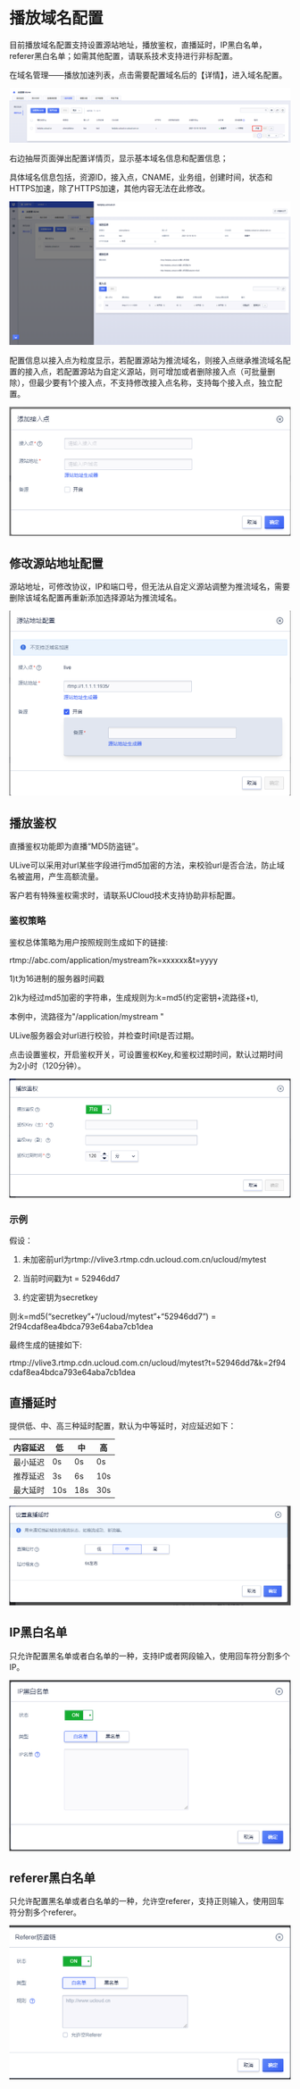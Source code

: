 # 播放域名配置

目前播放域名配置支持设置源站地址，播放鉴权，直播延时，IP黑白名单，referer黑白名单；如需其他配置，请联系技术支持进行非标配置。

在域名管理——播放加速列表，点击需要配置域名后的【详情】，进入域名配置。

![播放域名详情](../images/2021-域名管理播放加速详情.png)

右边抽屉页面弹出配置详情页，显示基本域名信息和配置信息；

具体域名信息包括，资源ID，接入点，CNAME，业务组，创建时间，状态和HTTPS加速，除了HTTPS加速，其他内容无法在此修改。

![播放域名配置详情](../images/2021-播放域名配置详情.png)

配置信息以接入点为粒度显示，若配置源站为推流域名，则接入点继承推流域名配置的接入点，若配置源站为自定义源站，则可增加或者删除接入点（可批量删除），但最少要有1个接入点，不支持修改接入点名称，支持每个接入点，独立配置。

![播放域名添加接入点](../images/2021-播放域名添加接入点.png)

## 修改源站地址配置

源站地址，可修改协议，IP和端口号，但无法从自定义源站调整为推流域名，需要删除该域名配置再重新添加选择源站为推流域名。

![播放域名源站地址配置](../images/2021-播放域名源站地址配置.png)

## 播放鉴权

直播鉴权功能即为直播“MD5防盗链”。

ULive可以采用对url某些字段进行md5加密的方法，来校验url是否合法，防止域名被盗用，产生高额流量。

客户若有特殊鉴权需求时，请联系UCloud技术支持协助非标配置。

### 鉴权策略

鉴权总体策略为用户按照规则生成如下的链接:

rtmp://abc.com/application/mystream?k=xxxxxx&t=yyyy

1)t为16进制的服务器时间戳

2)k为经过md5加密的字符串，生成规则为:k=md5(约定密钥+流路径+t),

本例中，流路径为"/application/mystream "

ULive服务器会对url进行校验，并检查时间t是否过期。

点击设置鉴权，开启鉴权开关，可设置鉴权Key,和鉴权过期时间，默认过期时间为2小时（120分钟）。

![播放域名设置鉴权](../images/2021-播放域名设置鉴权.png)

### 示例

假设：

1. 未加密前url为rtmp://vlive3.rtmp.cdn.ucloud.com.cn/ucloud/mytest

2. 当前时间戳为t = 52946dd7

3. 约定密钥为secretkey

则:k=md5(“secretkey”+“/ucloud/mytest”+“52946dd7”) = 2f94cdaf8ea4bdca793e64aba7cb1dea

最终生成的链接如下:

rtmp://vlive3.rtmp.cdn.ucloud.com.cn/ucloud/mytest?t=52946dd7&k=2f94 cdaf8ea4bdca793e64aba7cb1dea

## 直播延时

提供低、中、高三种延时配置，默认为中等延时，对应延迟如下：

|内容延迟|低|中|高|
|------|------|-----|-----|
|最小延迟|0s|0s|0s|
|推荐延迟|3s|6s|10s|
|最大延时|10s|18s|30s|

![播放域名设置延时](../images/2021-播放域名设置延时.png)


## IP黑白名单

只允许配置黑名单或者白名单的一种，支持IP或者网段输入，使用回车符分割多个IP。

![播放域名ip黑白名单](../images/2021-播放域名IP黑白名单.png)

## referer黑白名单

只允许配置黑名单或者白名单的一种，允许空referer，支持正则输入，使用回车符分割多个referer。

![播放域名referer黑白名单](../images/2021-播放域名referer黑白名单.png)



